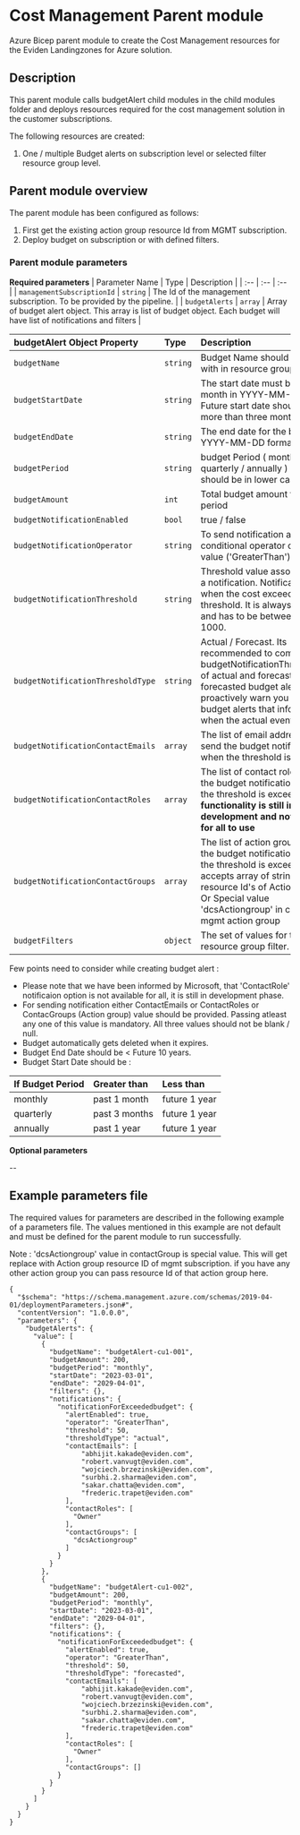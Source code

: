 # Cost Management Parent module
Azure Bicep parent module to create the Cost Management resources for the Eviden Landingzones for Azure solution.

## Description
This parent module calls budgetAlert child modules in the child modules folder and deploys resources required for the cost management solution in the customer subscriptions.

The following resources are created:

1. One / multiple Budget alerts on subscription level or selected filter resource group level.

## Parent module overview
The parent module has been configured as follows:
1. First get the existing action group resource Id from MGMT subscription.
2. Deploy budget on subscription or with defined filters.

### Parent module parameters

**Required parameters**
| Parameter Name | Type | Description |
| :-- | :-- | :-- |
| `managementSubscriptionId` | `string` | The Id of the management subscription. To be provided by the pipeline. |
| `budgetAlerts` | `array` | Array of budget alert object. This array is list of budget object. Each budget will have list of notifications and filters |


| budgetAlert Object Property | Type | Description |
| :-- | :-- | :-- |
| `budgetName` | `string` | Budget Name should be unique with in resource group. |
| `budgetStartDate` | `string` | The start date must be first of the month in YYYY-MM-DD format. Future start date should not be more than three months. |
| `budgetEndDate` | `string` | The end date for the budget in YYYY-MM-DD format |
| `budgetPeriod` | `string` | budget Period ( monthly / quarterly / annually ) (This value should be in lower case) |
| `budgetAmount` | `int` | Total budget amount for selected period |
| `budgetNotificationEnabled` | `bool` | true / false |
| `budgetNotificationOperator` | `string` | To send notification add conditional operator on threshold value ('GreaterThan')  |
| `budgetNotificationThreshold` | `string` | Threshold value associated with a notification. Notification is sent when the cost exceeded the threshold. It is always percent and has to be between 0.01 and 1000. |
| `budgetNotificationThresholdType` | `string` | Actual / Forecast. Its recommended to combine budgetNotificationThresholdType of actual and forecasted to have forecasted budget alerts that proactively warn you and actual budget alerts that inform you when the actual event happened. |
| `budgetNotificationContactEmails` | `array` | The list of email addresses to send the budget notification to when the threshold is exceeded. |
| `budgetNotificationContactRoles` | `array` | The list of contact roles to send the budget notification to when the threshold is exceeded. <b> This functionality is still in development and not available for all to use </b>  |
| `budgetNotificationContactGroups` | `array` | The list of action groups to send the budget notification to when the threshold is exceeded. It accepts array of strings. Provide resource Id's of Action group/'s. Or Special value 'dcsActiongroup' in case of mgmt action group|
| `budgetFilters` | `object` | The set of values for the resource group filter. |

Few points need to consider while creating budget alert :

- Please note that we have been informed by Microsoft, that 'ContactRole' notificaion option is not available for all, it is still in development phase.
- For sending notification either ContactEmails or ContactRoles or ContacGroups (Action group) value should be provided. Passing atleast any one of this value is mandatory. All three values should not be blank / null.
- Budget automatically gets deleted when it expires.
- Budget End Date should be < Future 10 years.
- Budget Start Date should be  :

|If Budget Period | Greater than | Less than |
| :-- | :-- | :-- |
| monthly | past 1 month | future 1 year |
| quarterly | past 3 months | future 1 year |
| annually | past 1 year| future 1 year |


**Optional parameters**

 --

## Example parameters file

The required values for parameters are described in the following example of a parameters file. The values mentioned in this example are not default and must be defined for the parent module to run successfully.

Note : 'dcsActiongroup' value in contactGroup is special value. This will get replace with Action group resource ID of mgmt subscription. if you have any other action group you can pass resource Id of that action group here.

```
{
  "$schema": "https://schema.management.azure.com/schemas/2019-04-01/deploymentParameters.json#",
  "contentVersion": "1.0.0.0",
  "parameters": {
    "budgetAlerts": {
      "value": [
        {
          "budgetName": "budgetAlert-cu1-001",
          "budgetAmount": 200,
          "budgetPeriod": "monthly",
          "startDate": "2023-03-01",
          "endDate": "2029-04-01",
          "filters": {},
          "notifications": {
            "notificationForExceededbudget": {
              "alertEnabled": true,
              "operator": "GreaterThan",
              "threshold": 50,
              "thresholdType": "actual",
              "contactEmails": [
                  "abhijit.kakade@eviden.com",
                  "robert.vanvugt@eviden.com",
                  "wojciech.brzezinski@eviden.com",
                  "surbhi.2.sharma@eviden.com",
                  "sakar.chatta@eviden.com",
                  "frederic.trapet@eviden.com"
              ],
              "contactRoles": [
                "Owner"
              ],
              "contactGroups": [
                "dcsActiongroup"
              ]
            }
          }
        },
        {
          "budgetName": "budgetAlert-cu1-002",
          "budgetAmount": 200,
          "budgetPeriod": "monthly",
          "startDate": "2023-03-01",
          "endDate": "2029-04-01",
          "filters": {},
          "notifications": {
            "notificationForExceededbudget": {
              "alertEnabled": true,
              "operator": "GreaterThan",
              "threshold": 50,
              "thresholdType": "forecasted",
              "contactEmails": [
                  "abhijit.kakade@eviden.com",
                  "robert.vanvugt@eviden.com",
                  "wojciech.brzezinski@eviden.com",
                  "surbhi.2.sharma@eviden.com",
                  "sakar.chatta@eviden.com",
                  "frederic.trapet@eviden.com"
              ],
              "contactRoles": [
                "Owner"
              ],
              "contactGroups": []
            }
          }
        }
      ]
    }
  }
}

```